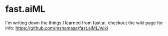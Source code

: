 # fast.aiML
  I'm writing down the things I learned from fast.ai, checkout the wiki page for info: https://github.com/mshamasa/fast.aiML/wiki
